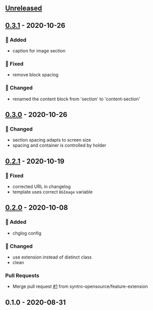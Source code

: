 <a name="unreleased"></a>
## [Unreleased]


<a name="0.3.1"></a>
## [0.3.1] - 2020-10-26
### 🍰 Added
- caption for image section

### 🐞 Fixed
- remove block spacing

### 🔧 Changed
- renamed the content block from 'section' to 'content-section'


<a name="0.3.0"></a>
## [0.3.0] - 2020-10-26
### 🔧 Changed
- section spacing adapts to screen size
- spacing and container is controlled by holder


<a name="0.2.1"></a>
## [0.2.1] - 2020-10-19
### 🐞 Fixed
- corrected URL in changelog
- template uses correct `BGImage` variable


<a name="0.2.0"></a>
## [0.2.0] - 2020-10-08
### 🍰 Added
- chglog config

### 🔧 Changed
- use extension instead of distinct class
- clean

### Pull Requests
- Merge pull request [#1](https://github.com/syntro-opensource/silverstripe-elemental-bootstrap-baseitems/issues/1) from syntro-opensource/feature-extension


<a name="0.1.0"></a>
## 0.1.0 - 2020-08-31

[Unreleased]: https://github.com/syntro-opensource/silverstripe-elemental-bootstrap-baseitems/compare/0.3.1...HEAD
[0.3.1]: https://github.com/syntro-opensource/silverstripe-elemental-bootstrap-baseitems/compare/0.3.0...0.3.1
[0.3.0]: https://github.com/syntro-opensource/silverstripe-elemental-bootstrap-baseitems/compare/0.2.1...0.3.0
[0.2.1]: https://github.com/syntro-opensource/silverstripe-elemental-bootstrap-baseitems/compare/0.2.0...0.2.1
[0.2.0]: https://github.com/syntro-opensource/silverstripe-elemental-bootstrap-baseitems/compare/0.1.0...0.2.0
